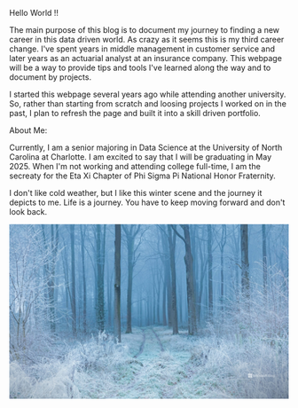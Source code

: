 
Hello World !!

The main purpose of this blog is to document my journey to finding a new career in this data driven world.   As crazy as it seems this is my third career change.  I've spent years in middle management in customer service and later years as an actuarial analyst at an insurance company. This webpage will be a way to provide tips and tools I've learned along the way and to document by projects. 

I started this webpage several years ago while attending another university.  So, rather than starting from scratch and loosing projects I worked on in the past, I plan to refresh the page and
built it into a skill driven portfolio.

About Me:

Currently, I am a senior majoring in Data Science at the University of North Carolina at Charlotte. I am excited to say that I will be graduating in May 2025.  When I'm not working and attending college full-time, I am the secreaty for the Eta Xi Chapter of Phi Sigma Pi National Honor Fraternity. 

I don't like cold weather, but I like this winter scene and the journey it depicts to me.
Life is a journey.  You have to keep moving forward and don't look back.

![](image/Bing.jpg)
